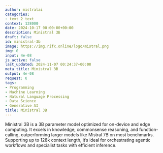 ```yaml
---
author: mistralai
categories:
- text 2 text
context: 128000
date: 2024-10-17 00:00:00+00:00
description: Ministral 3B
draft: false
id: ministral-3b
image: https://img.rifx.online/logo/mistral.png
img: 0
input: 4e-08
is_active: false
last_updated: 2024-11-07 00:24:37+00:00
meta_title: Ministral 3B
output: 4e-08
request: 0
tags:
- Programming
- Machine Learning
- Natural Language Processing
- Data Science
- Generative AI
title: Ministral 3B
---
```




Ministral 3B is a 3B parameter model optimized for on-device and edge computing. It excels in knowledge, commonsense reasoning, and function-calling, outperforming larger models like Mistral 7B on most benchmarks. Supporting up to 128k context length, it’s ideal for orchestrating agentic workflows and specialist tasks with efficient inference.

